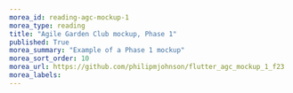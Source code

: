 ```yaml
---
morea_id: reading-agc-mockup-1
morea_type: reading
title: "Agile Garden Club mockup, Phase 1"
published: True
morea_summary: "Example of a Phase 1 mockup"
morea_sort_order: 10
morea_url: https://github.com/philipmjohnson/flutter_agc_mockup_1_f23
morea_labels:
---
```

